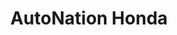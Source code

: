 ---
title: "AutoNation Honda"
url: /renton/autonation-honda-east-valley-road/
shop: Autowerkstatt
---